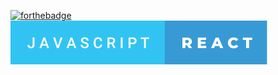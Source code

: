 [![forthebadge](https://forthebadge.com/images/badges/built-with-love.svg)](https://forthebadge.com)
![buildwithReact](./src/images/javascript-react.svg)
